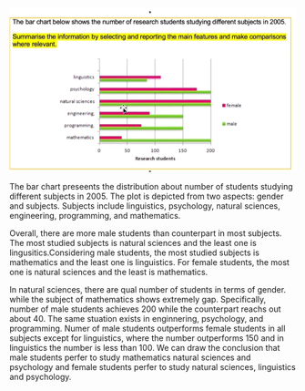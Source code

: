 ![image-20210727130613539](writing.assets/image-20210727130613539.png)



The bar chart preseents the distribution about number of students studying different subjects in 2005. The plot is depicted from two aspects: gender and subjects.  Subjects include linguistics, psychology, natural sciences, engineering, programming, and mathematics.

Overall, there are more male students than counterpart in most subjects.  The most studied subjects is natural sciences and the least one is lingusitics.Considering male students, the most studied subjects is mathematics and the least one is linguistics. For female students, the most one is natural sciences and the least is mathematics.

In natural sciences, there are qual number of students in terms of gender. while the subject of mathematics shows extremely  gap. Specifically, number of male students achieves 200 while the counterpart reachs out about 40.  The same stuation exists in enginnering, psychology, and programming. Numer of male students outperforms female students in all subjects except for linguistics, where the number outperforms 150 and in linguistics the number is less than 100.  We can draw the conclusion that male students perfer to study mathematics natural sciences and psychology and female students perfer to study natural sciences, linguistics and psychology.